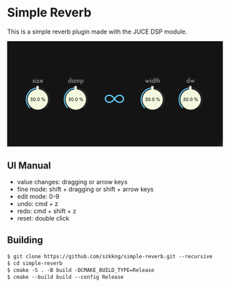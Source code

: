 # Simple Reverb

This is a simple reverb plugin made with the JUCE DSP module.

![simple-reverb](/Resources/SimpleReverb.png)

## UI Manual

- value changes: dragging or arrow keys
- fine mode: shift + dragging or shift + arrow keys
- edit mode: 0-9
- undo: cmd + z
- redo: cmd + shift + z
- reset: double click

## Building

```
$ git clone https://github.com/szkkng/simple-reverb.git --recursive
$ cd simple-reverb
$ cmake -S . -B build -DCMAKE_BUILD_TYPE=Release
$ cmake --build build --config Release
```
